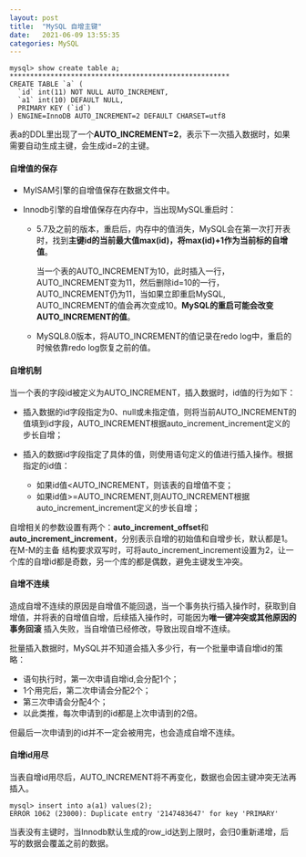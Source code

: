```yaml
---
layout: post
title:  "MySQL 自增主键"
date:   2021-06-09 13:55:35
categories: MySQL
---
```



```
mysql> show create table a;
******************************************************
CREATE TABLE `a` (
  `id` int(11) NOT NULL AUTO_INCREMENT,
  `a1` int(10) DEFAULT NULL,
  PRIMARY KEY (`id`)
) ENGINE=InnoDB AUTO_INCREMENT=2 DEFAULT CHARSET=utf8 
```

表a的DDL里出现了一个**AUTO_INCREMENT=2**，表示下一次插入数据时，如果需要自动生成主键，会生成id=2的主键。

#### 自增值的保存

* MyISAM引擎的自增值保存在数据文件中。

* Innodb引擎的自增值保存在内存中，当出现MySQL重启时：
    * 5.7及之前的版本，重启后，内存中的值消失，MySQL会在第一次打开表时，找到**主键id的当前最大值max(id)，将max(id)+1作为当前标的自增值**。
     
        当一个表的AUTO_INCREMENT为10，此时插入一行，AUTO_INCREMENT变为11，然后删除id=10的一行，AUTO_INCREMENT仍为11，当如果立即重启MySQL,
        AUTO_INCREMENT的值会再次变成10。**MySQL的重启可能会改变AUTO_INCREMENT的值**。
    
    * MySQL8.0版本，将AUTO_INCREMENT的值记录在redo log中，重启的时候依靠redo log恢复之前的值。
    
    
#### 自增机制

当一个表的字段id被定义为AUTO_INCREMENT，插入数据时，id值的行为如下：

* 插入数据的id字段指定为0、null或未指定值，则将当前AUTO_INCREMENT的值填到id字段，AUTO_INCREMENT根据auto_increment_increment定义的步长自增；

* 插入的数据id字段指定了具体的值，则使用语句定义的值进行插入操作。根据指定的id值：
    * 如果id值<AUTO_INCREMENT，则该表的自增值不变；
    * 如果id值>=AUTO_INCREMENT,则AUTO_INCREMENT根据auto_increment_increment定义的步长自增；


自增相关的参数设置有两个：**auto_increment_offset**和**auto_increment_increment**，分别表示自增的初始值和自增步长，默认都是1。在M-M的主备
结构要求双写时，可将auto_increment_increment设置为2，让一个库的自增id都是奇数，另一个库的都是偶数，避免主键发生冲突。


#### 自增不连续

造成自增不连续的原因是自增值不能回退，当一个事务执行插入操作时，获取到自增值，并将表的自增值自增，后续插入操作时，可能因为**唯一键冲突或其他原因的事务回滚**
插入失败，当自增值已经修改，导致出现自增不连续。

批量插入数据时，MySQL并不知道会插入多少行，有一个批量申请自增id的策略：
* 语句执行时，第一次申请自增id,会分配1个；
* 1个用完后，第二次申请会分配2个；
* 第三次申请会分配4个；
* 以此类推，每次申请到的id都是上次申请到的2倍。

但最后一次申请到的id并不一定会被用完，也会造成自增不连续。


#### 自增id用尽

当表自增id用尽后，AUTO_INCREMENT将不再变化，数据也会因主键冲突无法再插入。
```
mysql> insert into a(a1) values(2);
ERROR 1062 (23000): Duplicate entry '2147483647' for key 'PRIMARY'
```

当表没有主键时，当Innodb默认生成的row_id达到上限时，会归0重新递增，后写的数据会覆盖之前的数据。